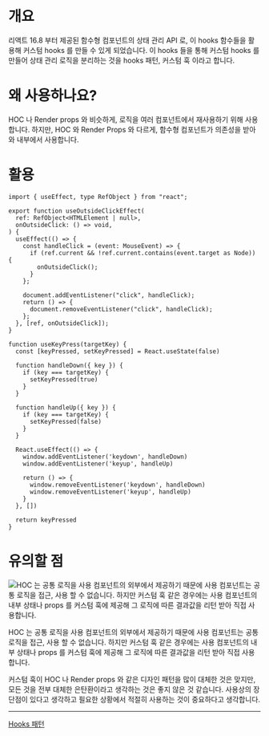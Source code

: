 # 개요

 리액트 16.8 부터 제공된 함수형 컴포넌트의 상태 관리 API 로, 이 hooks 함수들을 활용해 커스텀 hooks 를 만들 수 있게 되었습니다. 이 hooks 들을 통해 커스텀 hooks 를 만들어 상태 관리 로직을 분리하는 것을 hooks 패턴, 커스텀 훅 이라고 합니다. 

# 왜 사용하나요?

 HOC 나 Render props 와 비슷하게, 로직을 여러 컴포넌트에서 재사용하기 위해 사용합니다. 하지만, HOC 와 Render Props 와 다르게, 함수형 컴포넌트가 의존성을 받아와 내부에서 사용합니다.

# 활용

```tsx
import { useEffect, type RefObject } from "react";

export function useOutsideClickEffect(
  ref: RefObject<HTMLElement | null>,
  onOutsideClick: () => void,
) {
  useEffect(() => {
    const handleClick = (event: MouseEvent) => {
      if (ref.current && !ref.current.contains(event.target as Node)) {
        onOutsideClick();
      }
    };

    document.addEventListener("click", handleClick);
    return () => {
      document.removeEventListener("click", handleClick);
    };
  }, [ref, onOutsideClick]);
}

```

```tsx
function useKeyPress(targetKey) {
  const [keyPressed, setKeyPressed] = React.useState(false)

  function handleDown({ key }) {
    if (key === targetKey) {
      setKeyPressed(true)
    }
  }

  function handleUp({ key }) {
    if (key === targetKey) {
      setKeyPressed(false)
    }
  }

  React.useEffect(() => {
    window.addEventListener('keydown', handleDown)
    window.addEventListener('keyup', handleUp)

    return () => {
      window.removeEventListener('keydown', handleDown)
      window.removeEventListener('keyup', handleUp)
    }
  }, [])

  return keyPressed
}
```

# 유의할 점

![HOC 는 공통 로직을 사용 컴포넌트의 외부에서 제공하기 때문에 사용 컴포넌트는 공통 로직을 접근, 사용 할 수 없습니다. 하지만 커스텀 훅 같은 경우에는 사용 컴포넌트의 내부 상태나 props 를 커스텀 훅에 제공해 그 로직에 따른 결과값을 리턴 받아 직접 사용합니다.](attachment:4dc01f79-d9fb-4366-9378-105c715d8f7d:image.png)

HOC 는 공통 로직을 사용 컴포넌트의 외부에서 제공하기 때문에 사용 컴포넌트는 공통 로직을 접근, 사용 할 수 없습니다. 하지만 커스텀 훅 같은 경우에는 사용 컴포넌트의 내부 상태나 props 를 커스텀 훅에 제공해 그 로직에 따른 결과값을 리턴 받아 직접 사용합니다.

 커스텀 훅이 HOC 나 Render props 와 같은 디자인 패턴을 많이 대체한 것은 맞지만, 모든 것을 전부 대체한 은탄환이라고 생각하는 것은 좋지 않은 것 같습니다. 사용상의 장단점이 있다고 생각하고 필요한 상황에서 적절히 사용하는 것이 중요하다고 생각합니다.

---

[Hooks 패턴](https://patterns-dev-kr.github.io/design-patterns/hooks-pattern/)